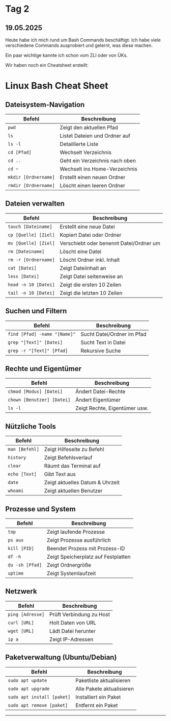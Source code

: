 # Tag 2

## 19.05.2025

Heute habe ich mich rund um Bash Commands beschäftigt.
Ich habe viele verschiedene Commands ausprobiert und gelernt, was diese machen.

Ein paar wichtige kannte ich schon vom ZLI oder von ÜKs.

Wir haben noch ein Cheatsheet erstellt:

# Linux Bash Cheat Sheet

## Dateisystem-Navigation
| Befehl                        | Beschreibung                              |
|------------------------------|-------------------------------------------|
| `pwd`                        | Zeigt den aktuellen Pfad                  |
| `ls`                         | Listet Dateien und Ordner auf             |
| `ls -l`                      | Detaillierte Liste                        |
| `cd [Pfad]`                  | Wechselt Verzeichnis                      |
| `cd ..`                      | Geht ein Verzeichnis nach oben            |
| `cd ~`                       | Wechselt ins Home-Verzeichnis             |
| `mkdir [Ordnername]`         | Erstellt einen neuen Ordner               |
| `rmdir [Ordnername]`         | Löscht einen leeren Ordner                |

## Dateien verwalten
| Befehl                          | Beschreibung                                |
|--------------------------------|---------------------------------------------|
| `touch [Dateiname]`            | Erstellt eine neue Datei                    |
| `cp [Quelle] [Ziel]`           | Kopiert Datei oder Ordner                   |
| `mv [Quelle] [Ziel]`           | Verschiebt oder benennt Datei/Ordner um     |
| `rm [Dateiname]`               | Löscht eine Datei                           |
| `rm -r [Ordnername]`           | Löscht Ordner inkl. Inhalt                  |
| `cat [Datei]`                  | Zeigt Dateiinhalt an                        |
| `less [Datei]`                 | Zeigt Datei seitenweise an                  |
| `head -n 10 [Datei]`           | Zeigt die ersten 10 Zeilen                  |
| `tail -n 10 [Datei]`           | Zeigt die letzten 10 Zeilen                 |

## Suchen und Filtern
| Befehl                                   | Beschreibung                             |
|-----------------------------------------|------------------------------------------|
| `find [Pfad] -name "[Name]"`            | Sucht Datei/Ordner im Pfad               |
| `grep "[Text]" [Datei]`                 | Sucht Text in Datei                      |
| `grep -r "[Text]" [Pfad]`               | Rekursive Suche                          |

## Rechte und Eigentümer
| Befehl                              | Beschreibung                              |
|------------------------------------|-------------------------------------------|
| `chmod [Modus] [Datei]`            | Ändert Datei-Rechte                       |
| `chown [Benutzer] [Datei]`         | Ändert Eigentümer                         |
| `ls -l`                            | Zeigt Rechte, Eigentümer usw.             |

## Nützliche Tools
| Befehl                     | Beschreibung                                |
|---------------------------|---------------------------------------------|
| `man [Befehl]`            | Zeigt Hilfeseite zu Befehl                  |
| `history`                 | Zeigt Befehlsverlauf                        |
| `clear`                   | Räumt das Terminal auf                      |
| `echo [Text]`             | Gibt Text aus                               |
| `date`                    | Zeigt aktuelles Datum & Uhrzeit             |
| `whoami`                  | Zeigt aktuellen Benutzer                    |

## Prozesse und System
| Befehl                | Beschreibung                             |
|----------------------|------------------------------------------|
| `top`                | Zeigt laufende Prozesse                  |
| `ps aux`             | Zeigt Prozesse ausführlich               |
| `kill [PID]`         | Beendet Prozess mit Prozess-ID           |
| `df -h`              | Zeigt Speicherplatz auf Festplatten      |
| `du -sh [Pfad]`      | Zeigt Ordnergröße                        |
| `uptime`             | Zeigt Systemlaufzeit                     |

## Netzwerk
| Befehl                    | Beschreibung                           |
|--------------------------|------------------------------------------|
| `ping [Adresse]`         | Prüft Verbindung zu Host                |
| `curl [URL]`             | Holt Daten von URL                      |
| `wget [URL]`             | Lädt Datei herunter                     |
| `ip a`                   | Zeigt IP-Adressen                       |

## Paketverwaltung (Ubuntu/Debian)
| Befehl                             | Beschreibung                           |
|-----------------------------------|----------------------------------------|
| `sudo apt update`                 | Paketliste aktualisieren               |
| `sudo apt upgrade`                | Alle Pakete aktualisieren              |
| `sudo apt install [paket]`        | Installiert ein Paket                  |
| `sudo apt remove [paket]`         | Entfernt ein Paket                     |

---


